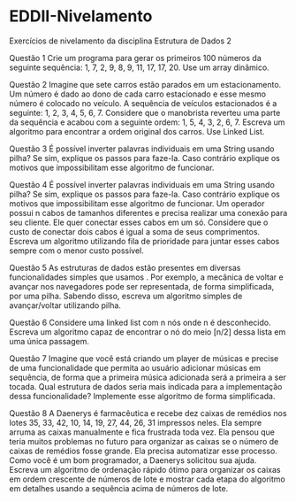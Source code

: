 # EDDII-Nivelamento
Exercícios de nivelamento da disciplina Estrutura de Dados 2

Questão 1
Crie um programa para gerar os primeiros 100 números da seguinte sequência: 1, 7, 2, 9, 8, 9, 11, 17, 17, 20. Use um array dinâmico.

Questão 2 
Imagine que sete carros estão parados em um estacionamento. Um número é dado ao dono de cada carro estacionado e esse mesmo número é colocado no veículo. A sequência de veículos estacionados é a seguinte: 1, 2, 3, 4, 5, 6, 7.
Considere que o manobrista reverteu uma parte da sequência e acabou com a seguinte ordem: 1, 5, 4, 3, 2, 6, 7.
Escreva um algoritmo para encontrar a ordem original dos carros. Use Linked List.

Questão 3
É possível inverter palavras individuais em uma String usando pilha? Se sim, explique os passos para faze-la. Caso contrário explique os motivos que impossibilitam esse algoritmo de funcionar.

Questão 4
É possível inverter palavras individuais em uma String usando pilha? Se sim, explique os passos para faze-la. Caso contrário explique os motivos que impossibilitam esse algoritmo de funcionar.
Um operador possui n cabos de tamanhos diferentes e precisa realizar uma conexão para seu cliente. Ele quer conectar esses cabos em um só. Considere que o custo de conectar dois cabos é igual a soma de seus comprimentos.
Escreva um algoritmo utilizando fila de prioridade para juntar esses cabos sempre com o menor custo possível.

Questão 5
As estruturas de dados estão presentes em diversas funcionalidades simples que usamos . Por exemplo, a mecânica de voltar e avançar nos navegadores pode ser representada, de forma simplificada, por uma pilha.
Sabendo disso, escreva um algoritmo simples de avançar/voltar utilizando pilha.

Questão 6
Considere uma linked list com n nós onde n é desconhecido.
Escreva um algoritmo capaz de encontrar o nó do meio [n/2] dessa lista em uma única passagem.

Questão 7
Imagine que você está criando um player de músicas e precise de uma funcionalidade que permita ao usuário adicionar músicas em sequência, de forma que a primeira música adicionada será a primeira a ser tocada. Qual estrutura de dados seria mais indicada para a implementação dessa funcionalidade?
Implemente esse algoritmo de forma simplificada.

Questão 8
A Daenerys é farmacêutica e recebe dez caixas de remédios nos lotes 35, 33, 42, 10, 14, 19, 27, 44, 26, 31 impressos neles. Ela sempre arruma as caixas manualmente e fica frustrada toda vez. Ela pensou que teria muitos problemas no futuro para organizar as caixas se o número de caixas de remédios fosse grande. Ela precisa automatizar esse processo. Como você é um bom programador, a Daenerys solicitou sua ajuda. Escreva um algoritmo de ordenação rápido ótimo para organizar os caixas em ordem crescente de números de lote e mostrar cada etapa do algoritmo em detalhes usando a sequência acima de números de lote. 
